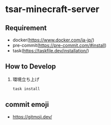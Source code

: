 # tsar-minecraft-server

## Requirement

- docker(<https://www.docker.com/ja-jp/>)
- pre-commit(<https://pre-commit.com/#install>)
- task(<https://taskfile.dev/installation/>)

## How to Develop

1. 環境立ち上げ

    ```sh
    task install
    ```

## commit emoji

- <https://gitmoji.dev/>

